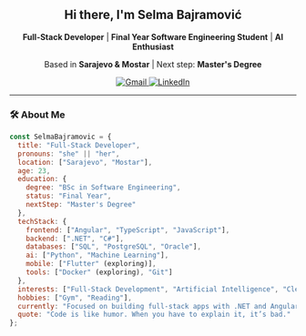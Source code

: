 <div align="center">

<h2>Hi there, I'm Selma Bajramović</h2>

<p><strong>Full-Stack Developer</strong> | <strong>Final Year Software Engineering Student</strong> | <strong>AI Enthusiast</strong></p>
<p>Based in <strong>Sarajevo & Mostar</strong> | Next step: <strong>Master's Degree</strong></p>

<p>
<a href="mailto:bajramovicselma0@gmail.com">
  <img src="https://img.shields.io/badge/Gmail-D14836?style=for-the-badge&logo=gmail&logoColor=white" alt="Gmail"/>
</a>
<a href="https://www.linkedin.com/in/selma-bajramovic/">
  <img src="https://img.shields.io/badge/LinkedIn-0077B5?style=for-the-badge&logo=linkedin&logoColor=white" alt="LinkedIn"/>
</a>
</p>

</div>

---

### 🛠️ About Me
```javascript
const SelmaBajramovic = {
  title: "Full-Stack Developer",
  pronouns: "she" || "her",
  location: ["Sarajevo", "Mostar"],
  age: 23,
  education: {
    degree: "BSc in Software Engineering",
    status: "Final Year",
    nextStep: "Master's Degree"
  },
  techStack: {
    frontend: ["Angular", "TypeScript", "JavaScript"],
    backend: [".NET", "C#"],
    databases: ["SQL", "PostgreSQL", "Oracle"],
    ai: ["Python", "Machine Learning"],
    mobile: ["Flutter" (exploring)],
    tools: ["Docker" (exploring), "Git"]
  },
  interests: ["Full-Stack Development", "Artificial Intelligence", "Clean Code"],
  hobbies: ["Gym", "Reading"],
  currently: "Focused on building full-stack apps with .NET and Angular",
  quote: "Code is like humor. When you have to explain it, it’s bad."
};
